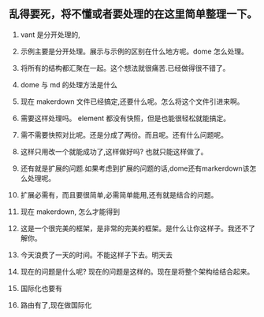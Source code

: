 ## 乱得要死，将不懂或者要处理的在这里简单整理一下。

1. vant 是分开处理的,

2. 示例主要是分开处理。展示与示例的区别在什么地方呢。dome 怎么处理。

3. 将所有的结构都汇聚在一起。这个想法就很痛苦.已经做得很不错了。

4. dome 与 md 的处理方法是什么

5. 现在 makerdown 文件已经搞定,还要什么呢。怎么将这个文件引进来啊。

6. 需要这样处理吗。 element 都没有快照，但是也能很轻松就能搞定。

7. 需不需要快照对比呢。还是分成了两份。而且呢。还有什么问题呢。

8. 这样只用改一个就能成功了,这样做好吗? 也就只能这样做了。

9. 还有就是扩展的问题.如果考虑到扩展的问题的话,dome还有markerdown该怎么处理呢。

10. 扩展必需有，而且要很简单,必需简单能用,还有就是结合的问题。

11. 现在 makerdown, 怎么才能得到

12. 这是一个很完美的框架，是非常的完美的框架。是什么让你这样子。我还不了解你。

13. 今天浪费了一天的时间。不能这样子下去。明天去

14. 现在的问题是什么呢? 现在的问题是这样的。现在是将整个架构给结合起来。

15. 国际化也要有

16. 路由有了,现在做国际化

